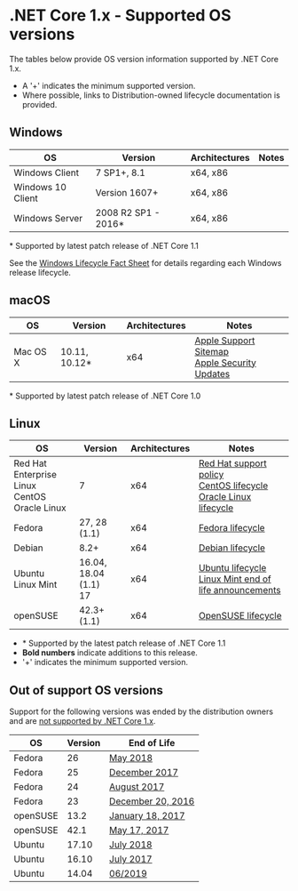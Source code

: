 # .NET Core 1.x - Supported OS versions

The tables below provide OS version information supported by .NET Core 1.x.

* A '+' indicates the minimum supported version.
* Where possible, links to Distribution-owned lifecycle documentation is provided.

## Windows

OS                            | Version                        | Architectures| Notes
------------------------------|--------------------------------|--------------|-----
Windows Client                | 7 SP1+, 8.1                  | x64, x86       |
Windows 10 Client             | Version 1607+                 | x64, x86       |
Windows Server                | 2008 R2 SP1 - 2016*            | x64, x86     |

\* Supported by latest patch release of .NET Core 1.1

See the [Windows Lifecycle Fact Sheet](https://support.microsoft.com/en-us/help/13853/windows-lifecycle-fact-sheet) for details regarding each Windows release lifecycle.

## macOS

OS                            | Version                        | Architectures| Notes
------------------------------|--------------------------------|--------------|-----
Mac OS X                      | 10.11, 10.12*                  | x64          | [Apple Support Sitemap](https://support.apple.com/sitemap) <br> [Apple Security Updates](https://support.apple.com/en-us/HT201222)

\* Supported by latest patch release of .NET Core 1.0

## Linux

OS                            | Version                        | Architectures| Notes
------------------------------|--------------------------------|--------------|-----
Red Hat Enterprise Linux <br> CentOS <br> Oracle Linux | 7     | x64          | [Red Hat support policy](https://access.redhat.com/support/policy/updates/errata/) <br> [CentOS lifecycle](https://wiki.centos.org/FAQ/General#head-fe8a0be91ee3e7dea812e8694491e1dde5b75e6d) <br> [Oracle Linux lifecycle](https://www.oracle.com/a/ocom/docs/elsp-lifetime-069338.pdf)
Fedora                        | 27, 28 (1.1)                   | x64          | [Fedora lifecycle](https://fedoraproject.org/wiki/End_of_life)
Debian                        | 8.2+                           | x64          | [Debian lifecycle](https://wiki.debian.org/DebianReleases)
Ubuntu <br> Linux Mint        | 16.04, 18.04 (1.1) <br> 17     | x64    | [Ubuntu lifecycle](https://wiki.ubuntu.com/Releases) <br> [Linux Mint end of life announcements](https://forums.linuxmint.com/search.php?keywords=%22end+of+life%22&terms=all&author=&sc=1&sf=titleonly&sr=posts&sk=t&sd=d&st=0&ch=300&t=0&submit=Search)
openSUSE                      | 42.3+ (1.1)                    | x64          | [OpenSUSE lifecycle](https://en.opensuse.org/Lifetime)

* \* Supported by the latest patch release of .NET Core 1.1
* **Bold numbers** indicate additions to this release.
* '+' indicates the minimum supported version.

## Out of support OS versions

Support for the following versions was ended by the distribution owners and are [not supported by .NET Core 1.x](https://github.com/dotnet/core/blob/master/os-lifecycle-policy.md).

OS         | Version  | End of Life
-----------|----------|-------------
Fedora     | 26       | [May 2018](https://fedoramagazine.org/fedora-26-end-life/)
Fedora     | 25       | [December 2017](https://fedoramagazine.org/fedora-25-end-life/)
Fedora     | 24       | [August 2017](https://fedoramagazine.org/fedora-24-eol/)
Fedora     | 23       | [December 20, 2016](https://lists.fedoraproject.org/archives/list/announce@lists.fedoraproject.org/thread/OHFCBTYXAO6NBH5BZZI3VIMIIL2ODFP5/)
openSUSE   | 13.2     | [January 18, 2017](https://lists.opensuse.org/opensuse-security-announce/2017-01/msg00033.html)
openSUSE   | 42.1     | [May 17, 2017](https://lists.opensuse.org/opensuse-security-announce/2017-05/msg00053.html)
Ubuntu     | 17.10    | [July 2018](https://lists.ubuntu.com/archives/ubuntu-announce/2018-July/000232.html)
Ubuntu     | 16.10    | [July 2017](https://lists.ubuntu.com/archives/ubuntu-announce/2017-July/000223.html)
Ubuntu     | 14.04    | [06/2019](https://wiki.ubuntu.com/Releases)